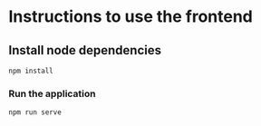 # Instructions to use the frontend

## Install node dependencies
```
npm install
```

### Run the application
```
npm run serve
```
